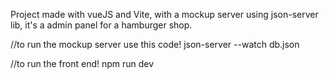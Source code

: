 Project made with vueJS and Vite, with a mockup server using json-server lib, it's a admin panel for a hamburger shop.

//to run the mockup server use this code!
json-server --watch db.json

//to run the front end!
npm run dev
